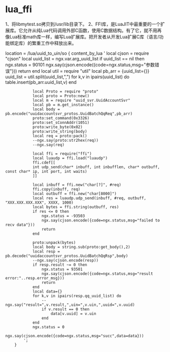 lua_ffi
=======
1、将libmytest.so拷贝到/usr/lib目录下。
2、FFI库，是LuaJIT中最重要的一个扩展库。它允许从纯Lua代码调用外部C函数，使用C数据结构。有了它，就不用再像Lua标准math库一样，编写Lua扩展库。把开发者从开发Lua扩展C库（语言/功能绑定库）的繁重工作中释放出来。


location = /lua/uuid_to_uin/so {
            content_by_lua '
                local cjson = require "cjson"
                local uuid_list = ngx.var.arg_uuid_list
                if uuid_list == nil then
                    ngx.status = 90101
                    ngx.say(cjson.encode({code=ngx.status,msg="参数错误"}))
                    return
                end
                local util = require "util"
                local pb_arr = {uuid_list={}}
                uuid_list = util.split(uuid_list,",")
                for k,v in ipairs(uuid_list) do
                    table.insert(pb_arr.uuid_list,v)
                end

                local Proto = require "proto"
                local proto = Proto:new()
                local m = require "uuid_svr.UuidAccountSvr"
                local pb = m.get_instance()
                local body = pb.encode("uuidaccountsvr_protos.UuidBatchQqReq",pb_arr)
                proto:set_command(0x3326)
                proto:set_sConnAddr(1051)
                proto:write_byte(0x02)
                proto:write_string(body)
                local req = proto:pack()
                --ngx.say(proto:str2hex(req))
                --ngx.say(req)

                local ffi = require("ffi")
                local luaudp = ffi.load("luaudp")
                ffi.cdef[[
                int udp_send(char* inbuff, int inbufflen, char* outbuff, const char* ip, int port, int waits)
                ]]

                local inbuff = ffi.new("char[?]", #req)
                ffi.copy(inbuff, req)
                local outbuff = ffi.new("char[8000]")
                local res = luaudp.udp_send(inbuff, #req, outbuff, "XXX.XXX.XXX.XXX", XXXX, 1000)
                local bytes = ffi.string(outbuff, res)
                if res <= 0 then
                    ngx.status = -93503
                    ngx.say(cjson.encode({code=ngx.status,msg="failed to recv data"}))
                    return
                end
                
                proto:unpack(bytes)
                local body = string.sub(proto:get_body(),2)
                local resp = pb.decode("uuidaccountsvr_protos.UuidBatchQqRsp",body)
                --ngx.say(cjson.encode(resp))
                if resp.result ~= 0 then
                    ngx.status = 93501
                    ngx.say(cjson.encode({code=ngx.status,msg="result error:"..resp.error_msg}))
                    return
                end
                local data={}
                for k,v in ipairs(resp.qq_uuid_list) do
                    --ngx.say("result=",v.result,",uin=",v.uin,",uuid=",v.uuid)
                    if v.result == 0 then
                        data[v.uuid] = v.uin
                    end
                end
                ngx.status = 0
                ngx.say(cjson.encode({code=ngx.status,msg="succ",data=data}))
            ';
        }
